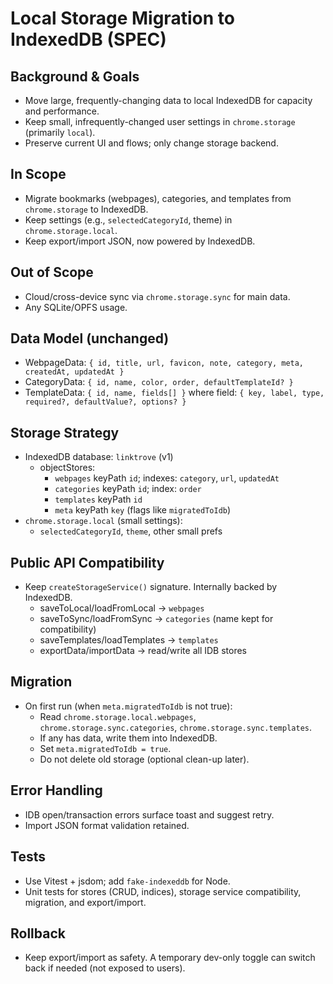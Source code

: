 # Local Storage Migration to IndexedDB (SPEC)

## Background & Goals

- Move large, frequently-changing data to local IndexedDB for capacity and performance.
- Keep small, infrequently-changed user settings in `chrome.storage` (primarily `local`).
- Preserve current UI and flows; only change storage backend.

## In Scope

- Migrate bookmarks (webpages), categories, and templates from `chrome.storage` to IndexedDB.
- Keep settings (e.g., `selectedCategoryId`, theme) in `chrome.storage.local`.
- Keep export/import JSON, now powered by IndexedDB.

## Out of Scope

- Cloud/cross-device sync via `chrome.storage.sync` for main data.
- Any SQLite/OPFS usage.

## Data Model (unchanged)

- WebpageData: `{ id, title, url, favicon, note, category, meta, createdAt, updatedAt }`
- CategoryData: `{ id, name, color, order, defaultTemplateId? }`
- TemplateData: `{ id, name, fields[] }` where field: `{ key, label, type, required?, defaultValue?, options? }`

## Storage Strategy

- IndexedDB database: `linktrove` (v1)
  - objectStores:
    - `webpages` keyPath `id`; indexes: `category`, `url`, `updatedAt`
    - `categories` keyPath `id`; index: `order`
    - `templates` keyPath `id`
    - `meta` keyPath `key` (flags like `migratedToIdb`)
- `chrome.storage.local` (small settings):
  - `selectedCategoryId`, `theme`, other small prefs

## Public API Compatibility

- Keep `createStorageService()` signature. Internally backed by IndexedDB.
  - saveToLocal/loadFromLocal -> `webpages`
  - saveToSync/loadFromSync -> `categories` (name kept for compatibility)
  - saveTemplates/loadTemplates -> `templates`
  - exportData/importData -> read/write all IDB stores

## Migration

- On first run (when `meta.migratedToIdb` is not true):
  - Read `chrome.storage.local.webpages`, `chrome.storage.sync.categories`, `chrome.storage.sync.templates`.
  - If any has data, write them into IndexedDB.
  - Set `meta.migratedToIdb = true`.
  - Do not delete old storage (optional clean-up later).

## Error Handling

- IDB open/transaction errors surface toast and suggest retry.
- Import JSON format validation retained.

## Tests

- Use Vitest + jsdom; add `fake-indexeddb` for Node.
- Unit tests for stores (CRUD, indices), storage service compatibility, migration, and export/import.

## Rollback

- Keep export/import as safety. A temporary dev-only toggle can switch back if needed (not exposed to users).
